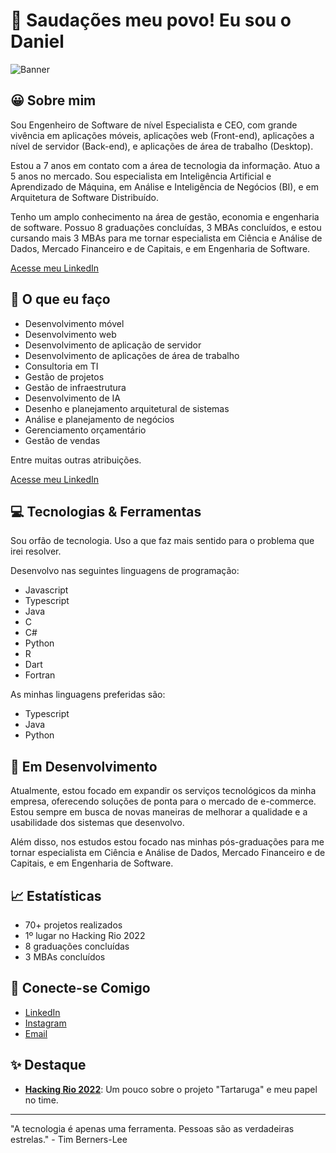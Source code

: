 # 🖖 Saudações meu povo! Eu sou o Daniel

![Banner](https://github-dbrazl.s3.amazonaws.com/dbrazl/capa-github.png)

## 😀 Sobre mim

Sou Engenheiro de Software de nível Especialista e CEO, com grande vivência em aplicações móveis, aplicações web (Front-end), aplicações a nível de servidor (Back-end), e aplicações de área de trabalho (Desktop).

Estou a 7 anos em contato com a área de tecnologia da informação. Atuo a 5 anos no mercado. Sou especialista em Inteligência Artificial e Aprendizado de Máquina, em Análise e Inteligência de Negócios (BI),  e em Arquitetura de Software Distribuído.

Tenho um amplo conhecimento na área de gestão, economia e engenharia de software. Possuo 8 graduações concluídas, 3 MBAs concluídos, e estou cursando mais 3 MBAs para me tornar especialista em Ciência e Análise de Dados, Mercado Financeiro e de Capitais, e em Engenharia de Software.

[Acesse meu LinkedIn](https://www.linkedin.com/in/dbrazl/)

## 🤔 O que eu faço

- Desenvolvimento móvel
- Desenvolvimento web
- Desenvolvimento de aplicação de servidor
- Desenvolvimento de aplicações de área de trabalho
- Consultoria em TI
- Gestão de projetos
- Gestão de infraestrutura
- Desenvolvimento de IA
- Desenho e planejamento arquitetural de sistemas
- Análise e planejamento de negócios
- Gerenciamento orçamentário
- Gestão de vendas

Entre muitas outras atribuições.

[Acesse meu LinkedIn](https://www.linkedin.com/in/dbrazl/)

## 💻 Tecnologias & Ferramentas

Sou orfão de tecnologia. Uso a que faz mais sentido para o problema que irei resolver.

Desenvolvo nas seguintes linguagens de programação:

- Javascript
- Typescript
- Java
- C
- C#
- Python
- R
- Dart
- Fortran

As minhas linguagens preferidas são:
- Typescript
- Java
- Python

## 🌱 Em Desenvolvimento

Atualmente, estou focado em expandir os serviços tecnológicos da minha empresa, oferecendo soluções de ponta para o mercado de e-commerce. Estou sempre em busca de novas maneiras de melhorar a qualidade e a usabilidade dos sistemas que desenvolvo.

Além disso, nos estudos estou focado nas minhas pós-graduações para me tornar especialista em Ciência e Análise de Dados, Mercado Financeiro e de Capitais, e em Engenharia de Software.

## 📈 Estatísticas

- 70+ projetos realizados
- 1º lugar no Hacking Rio 2022
- 8 graduações concluídas
- 3 MBAs concluídos

## 🤝 Conecte-se Comigo

- [LinkedIn](https://www.linkedin.com/in/dbrazl/)
- [Instagram](https://instagram.com/dot.braz)
- [Email](mailto:contato@dotbraz.com.br)

## ✨ Destaque

- [**Hacking Rio 2022**](https://www.linkedin.com/feed/update/urn:li:activity:6973009396125609984/): Um pouco sobre o projeto "Tartaruga" e meu papel no time.


---

"A tecnologia é apenas uma ferramenta. Pessoas são as verdadeiras estrelas." - Tim Berners-Lee
